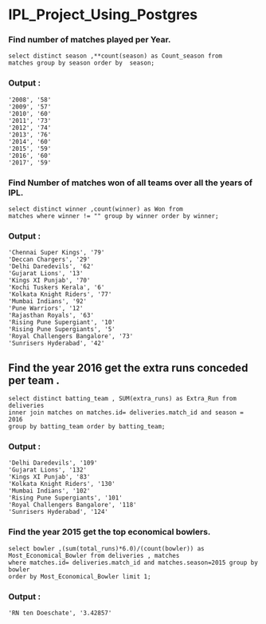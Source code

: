 
        
        
# IPL_Project_Using_Postgres 

 ###  Find number of matches played per Year.

    select distinct season ,**count(season) as Count_season from 
    matches group by season order by  season;

### Output :

```
'2008', '58'
'2009', '57'
'2010', '60'
'2011', '73'
'2012', '74'
'2013', '76'
'2014', '60'
'2015', '59'
'2016', '60'
'2017', '59'
```


### Find Number of matches won of all teams over all the years of IPL.


    select distinct winner ,count(winner) as Won from 
    matches where winner != "" group by winner order by winner;

### Output :

```
'Chennai Super Kings', '79'
'Deccan Chargers', '29'
'Delhi Daredevils', '62'
'Gujarat Lions', '13'
'Kings XI Punjab', '70'
'Kochi Tuskers Kerala', '6'
'Kolkata Knight Riders', '77'
'Mumbai Indians', '92'
'Pune Warriors', '12'
'Rajasthan Royals', '63'
'Rising Pune Supergiant', '10'
'Rising Pune Supergiants', '5'
'Royal Challengers Bangalore', '73'
'Sunrisers Hyderabad', '42'
```


 ## Find the year 2016 get the extra runs conceded per team .

    select distinct batting_team , SUM(extra_runs) as Extra_Run from deliveries 
    inner join matches on matches.id= deliveries.match_id and season = 2016 
    group by batting_team order by batting_team;
 
 ### Output :
```
'Delhi Daredevils', '109'
'Gujarat Lions', '132'
'Kings XI Punjab', '83'
'Kolkata Knight Riders', '130'
'Mumbai Indians', '102'
'Rising Pune Supergiants', '101'
'Royal Challengers Bangalore', '118'
'Sunrisers Hyderabad', '124'
```

### Find the year 2015 get the top economical bowlers.



    select bowler ,(sum(total_runs)*6.0)/(count(bowler)) as Most_Economical_Bowler from deliveries , matches
    where matches.id= deliveries.match_id and matches.season=2015 group by bowler 
    order by Most_Economical_Bowler limit 1;
 
 ### Output :
 `'RN ten Doeschate', '3.42857'`
